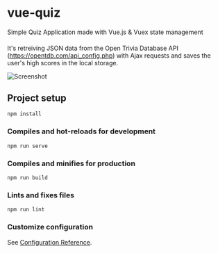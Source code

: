 # vue-quiz
Simple Quiz Application made with Vue.js & Vuex state management

####
It's retreiving JSON data from the Open Trivia Database API (https://opentdb.com/api_config.php) with Ajax requests
and saves the user's high scores in the local storage.

![Screenshot](https://user-images.githubusercontent.com/84223350/129460536-299e74d6-4764-4467-95a4-b0ec52afc0f9.jpg)



## Project setup
```
npm install
```

### Compiles and hot-reloads for development
```
npm run serve
```

### Compiles and minifies for production
```
npm run build
```

### Lints and fixes files
```
npm run lint
```

### Customize configuration
See [Configuration Reference](https://cli.vuejs.org/config/).
